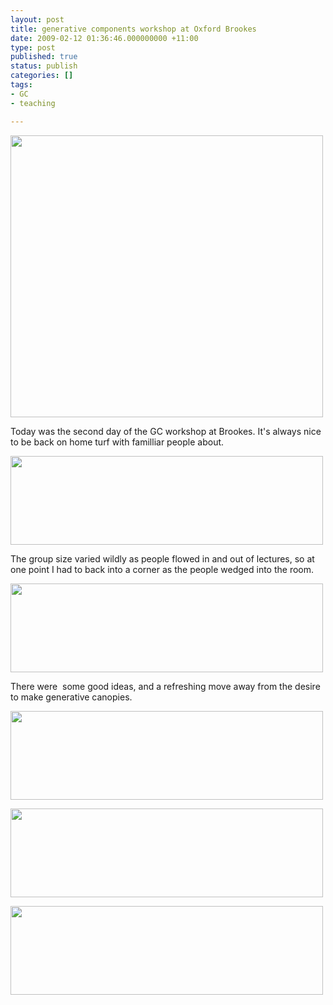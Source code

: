 ```yaml
---
layout: post
title: generative components workshop at Oxford Brookes
date: 2009-02-12 01:36:46.000000000 +11:00
type: post
published: true
status: publish
categories: []
tags:
- GC
- teaching

---
```

<p><img src="{{ site.baseurl }}/assets/gc1.jpg" width="500" height="451" /></p>
<p>Today was the second day of the GC workshop at Brookes. It's always nice to be back on home turf with familliar people about.</p>
<p><img src="{{ site.baseurl }}/assets/obugc2.jpg" width="500" height="142" /></p>
<p>The group size varied wildly as people flowed in and out of lectures, so at one point I had to back into a corner as the people wedged into the room.</p>
<p><img src="{{ site.baseurl }}/assets/obugc3.jpg" width="500" height="142" /></p>
<p>There were  some good ideas, and a refreshing move away from the desire to make generative canopies.</p>
<p><img src="{{ site.baseurl }}/assets/obugc4.jpg" width="500" height="142" /></p>
<p><img src="{{ site.baseurl }}/assets/obugc5.jpg" width="500" height="142" /></p>
<p><img src="{{ site.baseurl }}/assets/obugc6.jpg" width="500" height="142" /></p>
